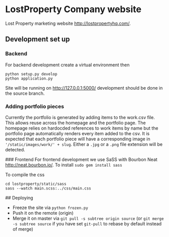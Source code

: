 # LostProperty Company website

Lost Property marketing website http://lostpropertyhq.com/.

## Development set up
### Backend
For backend development create a virtual environment then
```
python setup.py develop
python application.py
```
Site will be running on http://127.0.0.1:5000/ development should be done in the source branch.

### Adding portfolio pieces
Currently the portfolio is generated by adding items to the work.csv file. This
allows reuse across the homepage and the portfolio page. The homepage relies on
hardocded references to work items by name but the portfolio page automatically
renders every item added to the csv. It is expected that each portfolio piece
will have a corresponding image in `'/static/images/work/' + slug`.
Either a `.jpg` or a `.png` file extension will be detected.

### Frontend
For frontend development we use SaSS with Bourbon Neat http://neat.bourbon.io/. To install
`sudo gem install sass`

To compile the css
```
cd lostproperty/static/sass
sass --watch main.scss:../css/main.css
```

## Deploying
- Freeze the site via `python frozen.py`
- Push it on the remote (origin)
- Merge it on master via `git pull -s subtree origin source` (or `git merge -s subtree source` if you have set `git-pull` to rebase by default instead of merge)
